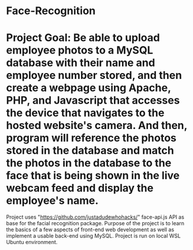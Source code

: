 # Face-Recognition
# Project Goal: Be able to upload employee photos to a MySQL database with their name and employee number stored, and then create a webpage using Apache, PHP, and Javascript that accesses the device that navigates to the hosted website's camera. And then, program will reference the photos stored in the database and match the photos in the database to the face that is being shown in the live webcam feed and display the employee's name.
Project uses "https://github.com/justadudewhohacks/" face-api.js API as base for the facial recognition package. Purpose of the project is to learn the basics of a few aspects of front-end web development as well as implement a usable back-end using MySQL. Project is run on local WSL Ubuntu environment.
